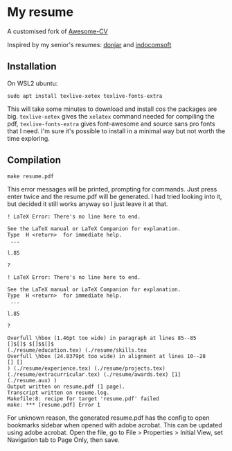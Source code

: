 # My resume

A customised fork of [Awesome-CV](https://github.com/posquit0/Awesome-CV)

Inspired by my senior's resumes: [donjar](https://github.com/donjar/Awesome-CV) and [indocomsoft](https://github.com/indocomsoft/Awesome-CV/)

## Installation

On WSL2 ubuntu:

`sudo apt install texlive-xetex texlive-fonts-extra`

This will take some minutes to download and install cos the packages are big. `texlive-xetex` gives the `xelatex` command needed for compiling the pdf, `texlive-fonts-extra` gives font-awesome and source sans pro fonts that I need. I'm sure it's possible to install in a minimal way but not worth the time exploring.

## Compilation
`make resume.pdf`

This error messages will be printed, prompting for commands. Just press enter twice and the resume.pdf will be generated. I had tried looking into it, but decided it still works anyway so I just leave it at that.

```
! LaTeX Error: There's no line here to end.

See the LaTeX manual or LaTeX Companion for explanation.
Type  H <return>  for immediate help.
 ...                                              
                                                  
l.85 
     
? 

! LaTeX Error: There's no line here to end.

See the LaTeX manual or LaTeX Companion for explanation.
Type  H <return>  for immediate help.
 ...                                              
                                                  
l.85 
     
? 

Overfull \hbox (1.46pt too wide) in paragraph at lines 85--85
[]$[]$ $[]$$[]$ 
(./resume/education.tex) (./resume/skills.tex
Overfull \hbox (24.8379pt too wide) in alignment at lines 10--28
[] [] 
) (./resume/experience.tex) (./resume/projects.tex)
(./resume/extracurricular.tex) (./resume/awards.tex) [1] (./resume.aux) )
Output written on resume.pdf (1 page).
Transcript written on resume.log.
Makefile:8: recipe for target 'resume.pdf' failed
make: *** [resume.pdf] Error 1
```

For unknown reason, the generated resume.pdf has the config to open bookmarks sidebar when opened with adobe acrobat. This can be updated using adobe acrobat. Open the file, go to File > Properties > Initial View, set Navigation tab to Page Only, then save.